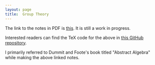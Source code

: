 ```yaml
---
layout: page
title:	Group Theory
---
```


The link to the notes in PDF is [this](Group_theory.pdf). It is still a work in progress.

Interested readers can find the TeX code for the above in [this GitHub repository](https://github.com/amitrajaraman/Group-Theory).

I primarily referred to Dummit and Foote's book titled "Abstract Algebra" while making the above linked notes.